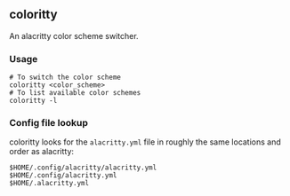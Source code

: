 ## coloritty
An alacritty color scheme switcher.
### Usage
```
# To switch the color scheme
coloritty <color_scheme>
# To list available color schemes
coloritty -l
```
### Config file lookup
coloritty looks for the `alacritty.yml` file in roughly the same locations and order as alacritty:
```
$HOME/.config/alacritty/alacritty.yml
$HOME/.config/alacritty.yml
$HOME/.alacritty.yml
```
